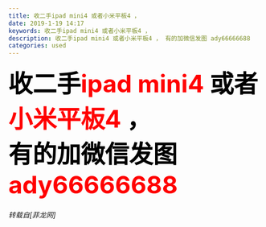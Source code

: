 ```yaml
---
title: 收二手ipad mini4 或者小米平板4 ，
date: 2019-1-19 14:17
keywords: 收二手ipad mini4 或者小米平板4 ，
description: 收二手ipad mini4 或者小米平板4 ， 有的加微信发图 ady66666688
categories: used
---
```

<td class="t_f" id="postmessage_2740089">

<strong><font size="7"><font color="#000000">收二手</font></font><font size="7"><font color="#ff0000">ipad mini4</font></font><font size="7"><font color="#000000"> 或者</font></font><font size="7"><font color="#ff0000">小米平板4</font></font><font size="7"><font color="#000000"> ， <br/>
有的加微信发图 </font></font><font size="7"><font color="#ff0000">ady66666688</font></font></strong></td>
###### 转载自[菲龙网]